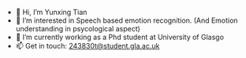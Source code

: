 - 👋 Hi, I’m Yunxing Tian
- 👀 I’m interested in Speech based emotion recognition. (And Emotion understanding in psycological aspect)
- 🌱 I’m currently working as a Phd student at University of Glasgo
- 📫 Get in touch: 243830t@student.gla.ac.uk

<!---
Tian-Yun-xing/Tian-Yun-xing is a ✨ special ✨ repository because its `README.md` (this file) appears on your GitHub profile.
You can click the Preview link to take a look at your changes.
--->

